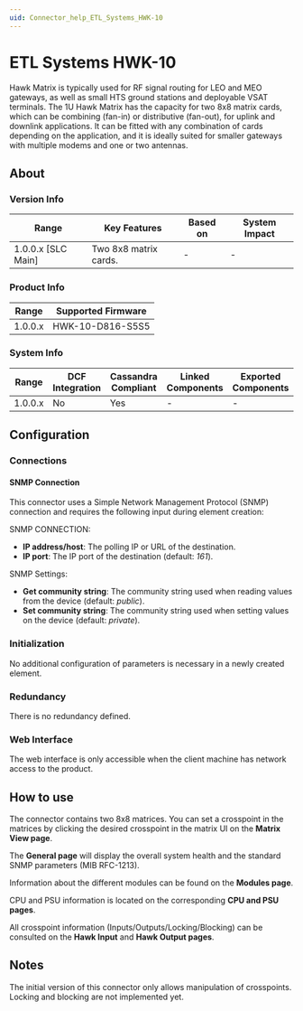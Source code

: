 ```yaml
---
uid: Connector_help_ETL_Systems_HWK-10
---
```


# ETL Systems HWK-10

Hawk Matrix is typically used for RF signal routing for LEO and MEO gateways, as well as small HTS ground stations and deployable VSAT terminals. The 1U Hawk Matrix has the capacity for two 8x8 matrix cards, which can be combining (fan-in) or distributive (fan-out), for uplink and downlink applications. It can be fitted with any combination of cards depending on the application, and it is ideally suited for smaller gateways with multiple modems and one or two antennas.

## About

### Version Info

| **Range**            | **Key Features**      | **Based on** | **System Impact** |
|----------------------|-----------------------|--------------|-------------------|
| 1.0.0.x \[SLC Main\] | Two 8x8 matrix cards. | \-           | \-                |

### Product Info

| **Range** | **Supported Firmware** |
|-----------|------------------------|
| 1.0.0.x   | HWK-10-D816-S5S5       |

### System Info

| **Range** | **DCF Integration** | **Cassandra Compliant** | **Linked Components** | **Exported Components** |
|-----------|---------------------|-------------------------|-----------------------|-------------------------|
| 1.0.0.x   | No                  | Yes                     | \-                    | \-                      |

## Configuration

### Connections

#### SNMP Connection

This connector uses a Simple Network Management Protocol (SNMP) connection and requires the following input during element creation:

SNMP CONNECTION:

- **IP address/host**: The polling IP or URL of the destination.
- **IP port**: The IP port of the destination (default: *161*).

SNMP Settings:

- **Get community string**: The community string used when reading values from the device (default: *public*).
- **Set community string**: The community string used when setting values on the device (default: *private*).

### Initialization

No additional configuration of parameters is necessary in a newly created element.

### Redundancy

There is no redundancy defined.

### Web Interface

The web interface is only accessible when the client machine has network access to the product.

## How to use

The connector contains two 8x8 matrices. You can set a crosspoint in the matrices by clicking the desired crosspoint in the matrix UI on the **Matrix View page**.

The **General page** will display the overall system health and the standard SNMP parameters (MIB RFC-1213).

Information about the different modules can be found on the **Modules page**.

CPU and PSU information is located on the corresponding **CPU and PSU pages**.

All crosspoint information (Inputs/Outputs/Locking/Blocking) can be consulted on the **Hawk Input** and **Hawk Output pages**.

## Notes

The initial version of this connector only allows manipulation of crosspoints. Locking and blocking are not implemented yet.
